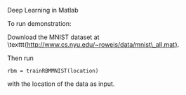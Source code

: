 Deep Learning in Matlab

To run demonstration:

  Download the MNIST dataset at \texttt{http://www.cs.nyu.edu/~roweis/data/mnist\_all.mat}. 

  Then run 

    rbm = trainRBMMNIST(location) 

  with the location of the data as input.

